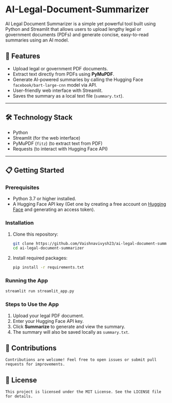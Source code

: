 # AI-Legal-Document-Summarizer
AI Legal Document Summarizer is a simple yet powerful tool built using Python and Streamlit that allows users to upload lengthy legal or government documents (PDFs) and generate concise, easy-to-read summaries using an AI model.
## 🚀 Features

- Upload legal or government PDF documents.
- Extract text directly from PDFs using **PyMuPDF**.
- Generate AI-powered summaries by calling the Hugging Face `facebook/bart-large-cnn` model via API.
- User-friendly web interface with Streamlit.
- Saves the summary as a local text file (`summary.txt`).

---

## 🛠️ Technology Stack

- Python
- Streamlit (for the web interface)
- PyMuPDF (`fitz`) (to extract text from PDF)
- Requests (to interact with Hugging Face API)

---

## 📋 Getting Started

### Prerequisites

- Python 3.7 or higher installed.
- A Hugging Face API key (Get one by creating a free account on [Hugging Face](https://huggingface.co/) and generating an access token).

### Installation

1. Clone this repository:
    ```bash
    git clone https://github.com/Vaishnavivysh23/ai-legal-document-summarizer.git
    cd ai-legal-document-summarizer
    ```

2. Install required packages:
    ```bash
    pip install -r requirements.txt
    ```

### Running the App

```bash
streamlit run streamlit_app.py
```
### Steps to Use the App
1. Upload your legal PDF document.  
2. Enter your Hugging Face API key.  
3. Click **Summarize** to generate and view the summary.  
4. The summary will also be saved locally as `summary.txt`.

## 🤝 Contributions
```
Contributions are welcome! Feel free to open issues or submit pull requests for improvements.
```

## 📄 License
```
This project is licensed under the MIT License. See the LICENSE file for details.
```


